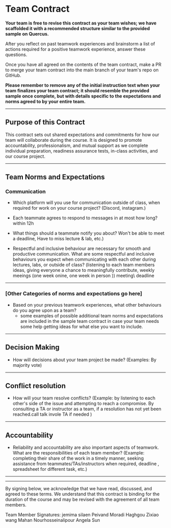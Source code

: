 # Team Contract

**Your team is free to revise this contract as your team wishes; we have scaffolded it with a recommended structure similar to the provided sample on Quercus.**

After you reflect on past teamwork experiences and brainstorm a list of actions required for a positive teamwork experience, answer these questions. 

Once you have all agreed on the contents of the team contract, make a PR to merge your team contract into the main branch of your team's repo on GitHub.

**Please remember to remove any of the initial instruction text when your team finalizes your team contract; it should resemble the provided sample once complete, but with details specific to the expectations and norms agreed to by your entire team.**

---
## Purpose of this Contract

This contract sets out shared expectations and commitments for how our team will collaborate during the course. It is designed to promote accountability, professionalism, and mutual support as we complete individual preparation, readiness assurance tests, in-class activities, and our course project.

---
## Team Norms and Expectations

### Communication

* Which platform will you use for communication outside of class, when required for work on your course project? (Discord, instagram.)

* Each teammate agrees to respond to messages in at most how long? within 12h

* What things should a teammate notify you about? Won't be able to meet a deadline, Have to miss lecture & lab, etc.)

* Respectful and inclusive behaviour are necessary for smooth and productive communication. What are some respectful and inclusive behaviours you expect when communicating with each other during lectures, labs, or outside of class? (listening to each team members ideas, giving everyone a chance to meaningfully contribute, weekly meeings (one week onine, one week in person ))
meeting\ deadline 
---

### [Other Categories of norms and expectations go here]

* Based on your previous teamwork experiences, what other behaviours do you agree upon as a team?
    - some examples of possible additional team norms and expectations are included in the sample team contract in case your team needs some help getting ideas for what else you want to include.

---

## Decision Making

* How will decisions about your team project be made? (Examples: By majority vote)

---
## Conflict resolution

* How will your team resolve conflicts?
(Example: by listening to each other's side of the issue and attempting to reach a compromise. By consulting a TA or instructor as a team, if a resolution has not yet been reached.call talk invole TA if needed )

---

## Accountability

* Reliability and accountability are also important aspects of teamwork. What are the responsibilities of each team member? 
(Example: completing their share of the work in a timely manner, seeking assistance from teammates/TAs/instructors when required, deadline , spreadsheet for different task, etc.)

---

---

By signing below, we acknowledge that we have read, discussed, and agreed to these terms. We understand that this contract is binding for the duration of the course and may be revised with the agreement of all team members.

Team Member Signatures:
jemima silaen
Peivand Moradi Haghgou
Zixiao wang
Mahan Nourhosseinalipour
Angela Sun
